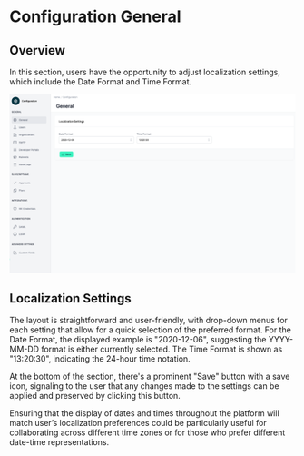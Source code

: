 # Configuration General

<head>
  <meta name="guidename" content="API Management"/>
  <meta name="context" content="GUID-d304d4a1-e81a-43e8-b760-ebb5a5614b66"/>
</head>

## Overview

In this section, users have the opportunity to adjust localization settings, which include the Date Format and Time Format.

![Administration Portal - Configuration - General](../Images//img-cp-admin_portal_config_general.png)

## Localization Settings

The layout is straightforward and user-friendly, with drop-down menus for each setting that allow for a quick selection of the preferred format. For the Date Format, the displayed example is "2020-12-06", suggesting the YYYY-MM-DD format is either currently selected. The Time Format is shown as "13:20:30", indicating the 24-hour time notation.

At the bottom of the section, there's a prominent "Save" button with a save icon, signaling to the user that any changes made to the settings can be applied and preserved by clicking this button.

Ensuring that the display of dates and times throughout the platform will match user’s localization preferences could be particularly useful for collaborating across different time zones or for those who prefer different date-time representations.

